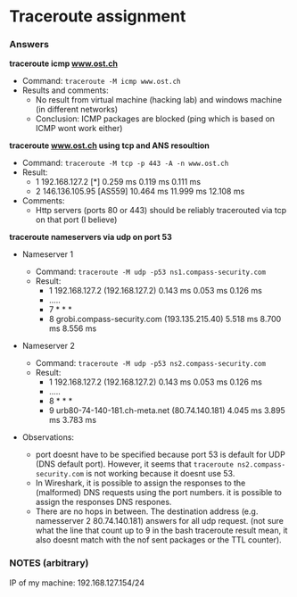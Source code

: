 # Traceroute assignment

### Answers

**traceroute icmp www.ost.ch**
- Command: `traceroute -M icmp www.ost.ch` 
- Results and comments: 
    - No result from virtual machine (hacking lab) and windows machine (in different networks)
    - Conclusion: ICMP packages are blocked (ping which is based on ICMP wont work either)

**traceroute www.ost.ch using tcp and ANS resoultion**
- Command: `traceroute -M tcp -p 443 -A -n www.ost.ch`
- Result:
    - 1  192.168.127.2 [*]  0.259 ms  0.119 ms  0.111 ms
    - 2  146.136.105.95 [AS559]  10.464 ms  11.999 ms  12.108 ms
- Comments: 
    - Http servers (ports 80 or 443) should be reliably tracerouted via tcp on that port (I believe)
 
**traceroute nameservers via udp on port 53**
- Nameserver 1
    - Command: `traceroute -M udp -p53 ns1.compass-security.com`
    - Result: 
        - 1  192.168.127.2 (192.168.127.2)  0.143 ms  0.053 ms  0.126 ms
        - .....
        -  7  * * *
        -  8  grobi.compass-security.com (193.135.215.40)  5.518 ms  8.700 ms  8.556 ms
- Nameserver 2
    - Command: `traceroute -M udp -p53 ns2.compass-security.com`
    - Result: 
        - 1  192.168.127.2 (192.168.127.2)  0.143 ms  0.053 ms  0.126 ms
        - .....
        -  8  * * *
        -  9 urb80-74-140-181.ch-meta.net (80.74.140.181)  4.045 ms  3.895 ms  3.783 ms

- Observations: 
    - port doesnt have to be specified because port 53 is default for UDP (DNS default port). However, it seems that  `traceroute ns2.compass-security.com` is not working because it doesnt use 53. 
    - In Wireshark, it is possible to assign the responses to the (malformed) DNS requests using the port numbers.  it is possible to assign the responses DNS respones. 
    - There are no hops in between. The destination address (e.g. namesserver 2 80.74.140.181) answers for all udp request. (not sure what the line that count up to 9 in the bash traceroute result mean, it also doesnt match with the nof sent packages or the TTL counter). 


### NOTES (arbitrary)
IP of my machine: 192.168.127.154/24 